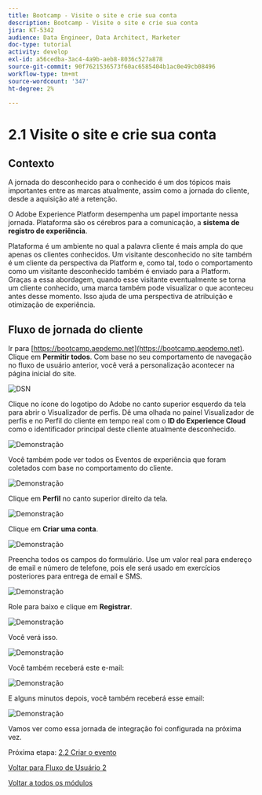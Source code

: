 ```yaml
---
title: Bootcamp - Visite o site e crie sua conta
description: Bootcamp - Visite o site e crie sua conta
jira: KT-5342
audience: Data Engineer, Data Architect, Marketer
doc-type: tutorial
activity: develop
exl-id: a56cedba-3ac4-4a9b-aeb8-8036c527a878
source-git-commit: 90f7621536573f60ac6585404b1ac0e49cb08496
workflow-type: tm+mt
source-wordcount: '347'
ht-degree: 2%

---
```


# 2.1 Visite o site e crie sua conta

## Contexto

A jornada do desconhecido para o conhecido é um dos tópicos mais importantes entre as marcas atualmente, assim como a jornada do cliente, desde a aquisição até a retenção.

O Adobe Experience Platform desempenha um papel importante nessa jornada. Plataforma são os cérebros para a comunicação, a **sistema de registro de experiência**.

Plataforma é um ambiente no qual a palavra cliente é mais ampla do que apenas os clientes conhecidos. Um visitante desconhecido no site também é um cliente da perspectiva da Platform e, como tal, todo o comportamento como um visitante desconhecido também é enviado para a Platform. Graças a essa abordagem, quando esse visitante eventualmente se torna um cliente conhecido, uma marca também pode visualizar o que aconteceu antes desse momento. Isso ajuda de uma perspectiva de atribuição e otimização de experiência.

## Fluxo de jornada do cliente

Ir para [https://bootcamp.aepdemo.net](https://bootcamp.aepdemo.net). Clique em **Permitir todos**. Com base no seu comportamento de navegação no fluxo de usuário anterior, você verá a personalização acontecer na página inicial do site.

![DSN](./images/web8.png)

Clique no ícone do logotipo do Adobe no canto superior esquerdo da tela para abrir o Visualizador de perfis. Dê uma olhada no painel Visualizador de perfis e no Perfil do cliente em tempo real com o **ID do Experience Cloud** como o identificador principal deste cliente atualmente desconhecido.

![Demonstração](./images/pv1.png)

Você também pode ver todos os Eventos de experiência que foram coletados com base no comportamento do cliente.

![Demonstração](./images/pv3.png)

Clique em **Perfil** no canto superior direito da tela.

![Demonstração](./images/pv4.png)

Clique em **Criar uma conta**.

![Demonstração](./images/pv5.png)

Preencha todos os campos do formulário. Use um valor real para endereço de email e número de telefone, pois ele será usado em exercícios posteriores para entrega de email e SMS.

![Demonstração](./images/pv7.png)

Role para baixo e clique em **Registrar**.

![Demonstração](./images/pv8.png)

Você verá isso.

![Demonstração](./images/pv9.png)

Você também receberá este e-mail:

![Demonstração](./images/pv10.png)

E alguns minutos depois, você também receberá esse email:

![Demonstração](./images/pv11.png)

Vamos ver como essa jornada de integração foi configurada na próxima vez.

Próxima etapa: [2.2 Criar o evento](./ex2.md)

[Voltar para Fluxo de Usuário 2](./uc2.md)

[Voltar a todos os módulos](../../overview.md)
